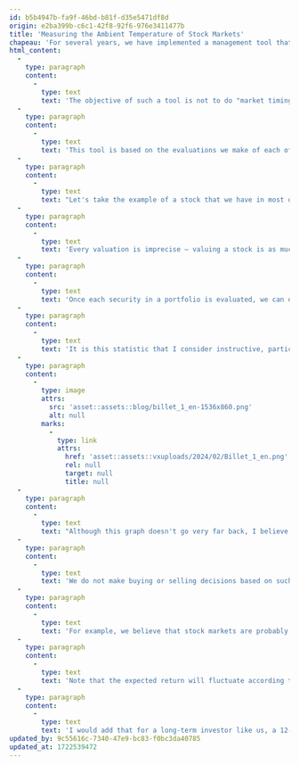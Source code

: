 ```yaml
---
id: b5b4947b-fa9f-46bd-b81f-d35e5471df8d
origin: e2ba399b-c6c1-42f8-92f6-976e3411477b
title: 'Measuring the Ambient Temperature of Stock Markets'
chapeau: 'For several years, we have implemented a management tool that I consider very instructive regarding the affordability of the stock market as a whole and the attractiveness of our portfolios under management.'
html_content:
  -
    type: paragraph
    content:
      -
        type: text
        text: 'The objective of such a tool is not to do "market timing", to buy or sell at opportune times, but rather to measure the general state of the market and our portfolios, their return potential, and their relative risk level for the next 12 months. In certain cases, we can use this tool to make certain adjustments to our managed portfolios.'
  -
    type: paragraph
    content:
      -
        type: text
        text: 'This tool is based on the evaluations we make of each of the stocks we own in a portfolio.'
  -
    type: paragraph
    content:
      -
        type: text
        text: "Let's take the example of a stock that we have in most of our portfolios: Couche-Tard, whose stock is currently trading at close to C$80.25. Our valuation of Couche-Tard stock is currently C$83.50. This is our assessment of the stock 12 months from now based on the earnings we expect over the next year. Including the current dividend, we therefore expect a return of around 4.5% over the next 12 months with Couche-Tard shares."
  -
    type: paragraph
    content:
      -
        type: text
        text: 'Every valuation is imprecise – valuing a stock is as much an art as it is a science. However, we try to be rigorous and conservative in our evaluations. Also, we seek to remain consistent over the years in our evaluation methods. In short, when you carry out this exercise on more than 25 stocks, I believe that the errors tend to cancel each other out.'
  -
    type: paragraph
    content:
      -
        type: text
        text: 'Once each security in a portfolio is evaluated, we can obtain a weighted expected return for this portfolio for the next 12 months (the expected return of each security is weighted by its weight in the portfolio).'
  -
    type: paragraph
    content:
      -
        type: text
        text: 'It is this statistic that I consider instructive, particularly when compared with those of the past. For the COTE 100 Financial Bulletin portfolio, we use a similar portfolio under our management. Thus, as of January 30, 2024, this portfolio showed an average expected return of 8.5% for the next 12 months. Is it attractive? How does this compare to past years (we started collecting this data in November 2021):'
  -
    type: paragraph
    content:
      -
        type: image
        attrs:
          src: 'asset::assets::blog/billet_1_en-1536x860.png'
          alt: null
        marks:
          -
            type: link
            attrs:
              href: 'asset::assets::vxuploads/2024/02/Billet_1_en.png'
              rel: null
              target: null
              title: null
  -
    type: paragraph
    content:
      -
        type: text
        text: "Although this graph doesn't go very far back, I believe it is still informative. On the one hand, we can see that the average expected return during this period was 16.7 %. The current expected return is therefore less attractive than on average over the last three years or so. On the other hand, we see that expected returns were particularly high in 2022, which corresponds to the bear market in American markets in 2022."
  -
    type: paragraph
    content:
      -
        type: text
        text: 'We do not make buying or selling decisions based on such statistics. But this graph allows us to better measure the temperature of the stock market, its relative attractiveness. I would add that it helps us direct our research towards stocks that would potentially be more attractive at a specific time, depending on whether the markets seem relatively expensive or inexpensive to us.'
  -
    type: paragraph
    content:
      -
        type: text
        text: 'For example, we believe that stock markets are probably relatively expensive at the moment. This encourages us to look more towards so-called defensive stocks, those stocks which perhaps offer less growth potential, but whose valuation is relatively low – a good example is the stock of Metro. In 2022, it was quite the opposite as the markets corrected sharply: in our opinion it was the time to acquire “growth” stocks (we acquired the stock of Copart, a real “growth” stock, in the fall of 2022 in our private management portfolios).'
  -
    type: paragraph
    content:
      -
        type: text
        text: 'Note that the expected return will fluctuate according to the results published by our companies. We are currently in the midst of an intensive period of publishing results for the quarter that ended in December 2023; in such periods, the valuations of our securities are then likely to be modified based on these results.'
  -
    type: paragraph
    content:
      -
        type: text
        text: 'I would add that for a long-term investor like us, a 12-month horizon is not very long. We think more in terms of years than months.'
updated_by: 9c55616c-7340-47e9-bc83-f0bc3da40785
updated_at: 1722539472
---
```

